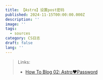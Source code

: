 ```yaml
---
title: 【Astro】设置post密码
published: 2024-11-15T00:00:00.000Z
description: ''
image: ''
tags:
  - sources
category: CS日志
draft: false
lang: ''
---
```

> Links:
> - [How To Blog 02: Astro❤️Password](https://blog.mmf.moe/post/blog-02-password/#%E5%AE%9A%E4%B9%89%E4%B8%80%E4%B8%AA%E5%AF%86%E7%A0%81)

